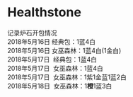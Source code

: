 # Healthstone
记录炉石开包情况  
2018年5月16日  经典包：1蓝4白  
2018年5月16日  女巫森林：1蓝4白(1金白)  
2018年5月17日  经典包：1蓝4白  
2018年5月17日  女巫森林：1蓝4白  
2018年5月17日  女巫森林：1紫1金蓝1蓝2白  
2018年5月18日  女巫森林：1**橙**1蓝3白
